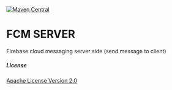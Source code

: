 
[![Maven Central](https://maven-badges.herokuapp.com/maven-central/com.github.morteza-j8/fcm-server/badge.svg?style=plastic)](https://maven-badges.herokuapp.com/maven-central/cz.jirutka.rsql/rsql-parser)
# FCM SERVER
Firebase cloud messaging server side (send message to client)




##### License
[Apache License Version 2.0](https://github.com/Morteza-j8/fcm-server/blob/master/LICENSE)


